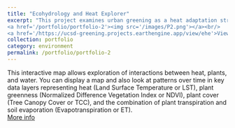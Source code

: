 ```yaml
---
title: "Ecohydrology and Heat Explorer"
excerpt: "This project examines urban greening as a heat adaptation strategy through satellite-based ecohydrology analysis and an interactive web application for mapping and education.<br/>
<a href='/portfolio/portfolio-2'><img src='/images/P2.png'></a><br/>
<a href='/https://ucsd-greening.projects.earthengine.app/view/ehe'>View Delivery</a>"
collection: portfolio
category: environment
permalink: /portfolio/portfolio-2
---
```


This interactive map allows exploration of interactions between heat, plants, and water. You can display a map and also look at patterns over time in key data layers representing heat (Land Surface Temperature or LST), plant greenness (Normalized Difference Vegetation Index or NDVI), plant cover (Tree Canopy Cover or TCC), and the combination of plant transpiration and soil evaporation (Evapotranspiration or ET).
<br/>
<a href="https://ucsd-greening.projects.earthengine.app/view/ehe">More info</a>

